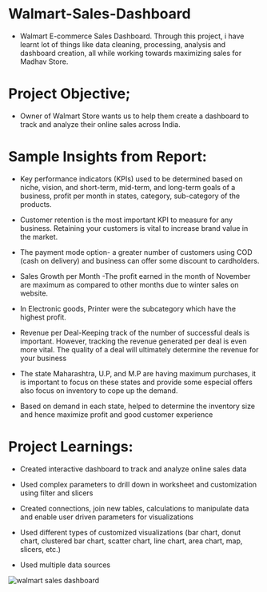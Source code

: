 # Walmart-Sales-Dashboard

- Walmart E-commerce Sales Dashboard. Through this project, i have learnt lot of things like data cleaning, processing, analysis and dashboard creation, all while working towards maximizing sales for Madhav Store.

# Project Objective;
- Owner of Walmart Store wants us to help them create a dashboard to track and analyze their online sales across India.

# Sample Insights from Report:

- Key performance indicators (KPIs) used to be determined based on niche, vision, and short-term, mid-term, and long-term goals of a business, profit per month in states, category, sub-category of the products.

- Customer retention is the most important KPI to measure for any business. Retaining your customers is vital to increase brand value in the market.


- The payment mode option- a greater number of customers using COD (cash on delivery) and business can offer some discount to cardholders.

- Sales Growth per Month -The profit earned in the month of November are maximum as compared to other months due to winter sales on website.

  
- In Electronic goods, Printer were the subcategory which have the highest profit.


- Revenue per Deal-Keeping track of the number of successful deals is important. However, tracking the revenue generated per deal is even more vital. The quality of a deal will ultimately determine the revenue for your business


- The state Maharashtra, U.P, and M.P are having maximum purchases, it is important to focus on these states and provide some especial offers also focus on inventory to cope up the demand.


- Based on demand in each state, helped to determine the inventory size and hence maximize profit and good customer experience

# Project Learnings:


- Created interactive dashboard to track and analyze online sales data


- Used complex parameters to drill down in worksheet and customization using filter and slicers


- Created connections, join new tables, calculations to manipulate data and enable user driven parameters for visualizations


- Used different types of customized visualizations (bar chart, donut chart, clustered bar chart, scatter chart, line chart, area chart, map, slicers, etc.)

- Used multiple data sources

![walmart sales dashboard](https://user-images.githubusercontent.com/73175318/226312990-5cf1911a-5c7e-4b52-883e-919655ec7a60.PNG)
